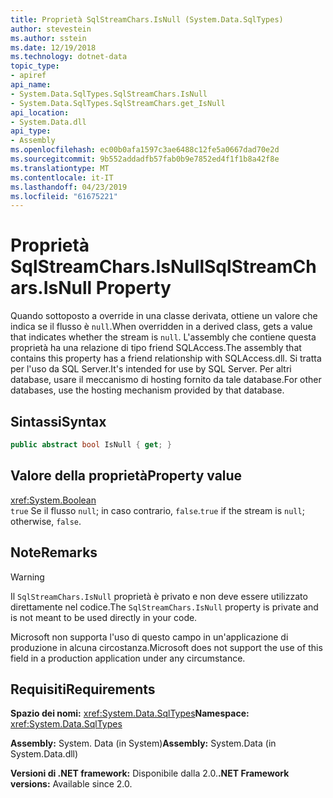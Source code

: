 ```yaml
---
title: Proprietà SqlStreamChars.IsNull (System.Data.SqlTypes)
author: stevestein
ms.author: sstein
ms.date: 12/19/2018
ms.technology: dotnet-data
topic_type:
- apiref
api_name:
- System.Data.SqlTypes.SqlStreamChars.IsNull
- System.Data.SqlTypes.SqlStreamChars.get_IsNull
api_location:
- System.Data.dll
api_type:
- Assembly
ms.openlocfilehash: ec00b0afa1597c3ae6488c12fe5a0667dad70e2d
ms.sourcegitcommit: 9b552addadfb57fab0b9e7852ed4f1f1b8a42f8e
ms.translationtype: MT
ms.contentlocale: it-IT
ms.lasthandoff: 04/23/2019
ms.locfileid: "61675221"
---
```

# <a name="sqlstreamcharsisnull-property"></a><span data-ttu-id="ebc07-102">Proprietà SqlStreamChars.IsNull</span><span class="sxs-lookup"><span data-stu-id="ebc07-102">SqlStreamChars.IsNull Property</span></span>

<span data-ttu-id="ebc07-103">Quando sottoposto a override in una classe derivata, ottiene un valore che indica se il flusso è `null`.</span><span class="sxs-lookup"><span data-stu-id="ebc07-103">When overridden in a derived class, gets a value that indicates whether the stream is `null`.</span></span> <span data-ttu-id="ebc07-104">L'assembly che contiene questa proprietà ha una relazione di tipo friend SQLAccess.</span><span class="sxs-lookup"><span data-stu-id="ebc07-104">The assembly that contains this property has a friend relationship with SQLAccess.dll.</span></span> <span data-ttu-id="ebc07-105">Si tratta per l'uso da SQL Server.</span><span class="sxs-lookup"><span data-stu-id="ebc07-105">It's intended for use by SQL Server.</span></span> <span data-ttu-id="ebc07-106">Per altri database, usare il meccanismo di hosting fornito da tale database.</span><span class="sxs-lookup"><span data-stu-id="ebc07-106">For other databases, use the hosting mechanism provided by that database.</span></span>

## <a name="syntax"></a><span data-ttu-id="ebc07-107">Sintassi</span><span class="sxs-lookup"><span data-stu-id="ebc07-107">Syntax</span></span>

```csharp
public abstract bool IsNull { get; }
```

## <a name="property-value"></a><span data-ttu-id="ebc07-108">Valore della proprietà</span><span class="sxs-lookup"><span data-stu-id="ebc07-108">Property value</span></span>

<xref:System.Boolean>\
<span data-ttu-id="ebc07-109">`true` Se il flusso `null`; in caso contrario, `false`.</span><span class="sxs-lookup"><span data-stu-id="ebc07-109">`true` if the stream is `null`; otherwise, `false`.</span></span>

## <a name="remarks"></a><span data-ttu-id="ebc07-110">Note</span><span class="sxs-lookup"><span data-stu-id="ebc07-110">Remarks</span></span>

> [!WARNING]
> <span data-ttu-id="ebc07-111">Il `SqlStreamChars.IsNull` proprietà è privato e non deve essere utilizzato direttamente nel codice.</span><span class="sxs-lookup"><span data-stu-id="ebc07-111">The `SqlStreamChars.IsNull` property is private and is not meant to be used directly in your code.</span></span>
>
> <span data-ttu-id="ebc07-112">Microsoft non supporta l'uso di questo campo in un'applicazione di produzione in alcuna circostanza.</span><span class="sxs-lookup"><span data-stu-id="ebc07-112">Microsoft does not support the use of this field in a production application under any circumstance.</span></span>

## <a name="requirements"></a><span data-ttu-id="ebc07-113">Requisiti</span><span class="sxs-lookup"><span data-stu-id="ebc07-113">Requirements</span></span>

<span data-ttu-id="ebc07-114">**Spazio dei nomi:** <xref:System.Data.SqlTypes></span><span class="sxs-lookup"><span data-stu-id="ebc07-114">**Namespace:** <xref:System.Data.SqlTypes></span></span>

<span data-ttu-id="ebc07-115">**Assembly:** System. Data (in System)</span><span class="sxs-lookup"><span data-stu-id="ebc07-115">**Assembly:** System.Data (in System.Data.dll)</span></span>

<span data-ttu-id="ebc07-116">**Versioni di .NET framework:** Disponibile dalla 2.0.</span><span class="sxs-lookup"><span data-stu-id="ebc07-116">**.NET Framework versions:** Available since 2.0.</span></span>